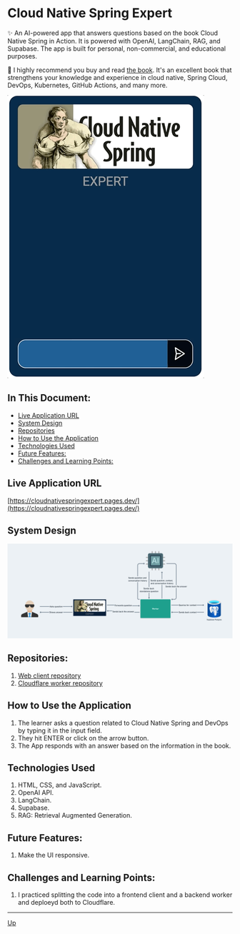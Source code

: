 # Cloud Native Spring Expert
✨ An AI-powered app that answers questions based on the book Cloud Native Spring in Action. It is powered with OpenAI, LangChain, RAG, and Supabase. The app is built for personal, non-commercial, and educational purposes.

📕 I highly recommend you buy and read [the book](https://www.manning.com/books/cloud-native-spring-in-action). It's an excellent book that strengthens your knowledge and experience in cloud native, Spring Cloud, DevOps, Kubernetes, GitHub Actions, and many more.

![demo](demo/demo.gif "Demo")

## In This Document:
  - [Live Application URL](#live-application-url)
  - [System Design](#system-design)
  - [Repositories](#repositories)
  - [How to Use the Application](#how-to-use-the-application)
  - [Technologies Used](#technologies-used)
  - [Future Features:](#future-features)
  - [Challenges and Learning Points:](#challenges-and-learning-points)

## Live Application URL
[https://cloudnativespringexpert.pages.dev/](https://cloudnativespringexpert.pages.dev/)

## System Design
![system-design](demo/system-design.png)

## Repositories:
1. [Web client repository](https://github.com/shantdashjian/cloud-native-spring-expert-client)
2. [Cloudflare worker repository](https://github.com/shantdashjian/cloud-native-spring-expert-worker)
   
## How to Use the Application
   
1. The learner asks a question related to Cloud Native Spring and DevOps by typing it in the input field.
2. They hit ENTER or click on the arrow button.
3. The App responds with an answer based on the information in the book.

## Technologies Used
1. HTML, CSS, and JavaScript.
2. OpenAI API.
3. LangChain.
4. Supabase.
5. RAG: Retrieval Augmented Generation.

## Future Features:
1. Make the UI responsive.

## Challenges and Learning Points:
1. I practiced splitting the code into a frontend client and a backend worker and deploeyd both to Cloudflare.
   
<hr>

[Up](README.md)
